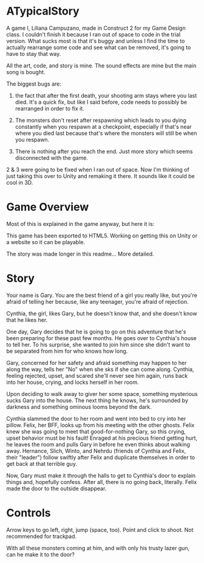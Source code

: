 # ATypicalStory
A game I, Liliana Campuzano, made in Construct 2 for my Game Design class. I couldn't finish it because I ran out of space to code in the trial version. What sucks most is that it's buggy and unless I find the time to actually rearrange some code and see what can be removed, it's going to have to stay that way.

All the art, code, and story is mine. The sound effects are mine but the main song is bought.

The biggest bugs are:

1) the fact that after the first death, your shooting arm stays where you last died. It's a quick fix, but like I said before, code needs to possibly be rearranged in order to fix it.

2) The monsters don't reset after respawning which leads to you dying constantly when you respawn at a checkpoint, especially if that's near where you died last because that's where the monsters will still be when you respawn.

3) There is nothing after you reach the end. Just more story which seems disconnected with the game.

2 & 3 were going to be fixed when I ran out of space. Now I'm thinking of just taking this over to Unity and remaking it there. It sounds like it could be cool in 3D. 

# Game Overview
Most of this is explained in the game anyway, but here it is:

This game has been exported to HTML5. Working on getting this on Unity or a website so it can be playable.

The story was made longer in this readme... More detailed.

# Story
Your name is Gary. You are the best friend of a girl you really like, but you're afraid of telling her because, like any teenager, you're afraid of rejection. 

Cynthia, the girl, likes Gary, but he doesn't know that, and she doesn't know that he likes her.

One day, Gary decides that he is going to go on this adventure that he's been preparing for these past few months. He goes over to Cynthia's house to tell her. To his surprise, she wanted to join him since she didn't want to be separated from him for who knows how long.

Gary, concerned for her safety and afraid something may happen to her along the way, tells her "No" when she sks if she can come along.
Cynthia, feeling rejected, upset, and scared she'll never see him again, runs back into her house, crying, and locks herself in her room.

Upon deciding to walk away to giver her some space, something mysterious sucks Gary into the house. The next thing he knows, he's surrounded by darkness and something ominous looms beyond the dark.

Cynthia slammed the door to her room and went into bed to cry into her pillow. Felix, her BFF, looks up from his meeting with the other ghosts. Felix knew she was going to meet that good-for-nothing Gary, so this crying, upset behavior must be his fault!
Enraged at his precious friend getting hurt, he leaves the room and pulls Gary in before he even thinks about walking away. 
Hernance, Slich, Winto, and Nehrdu (friends of Cynthia and Felix, their "leader") follow swiftly after Felix and duplicate themselves in order to get back at that terrible guy. 

Now, Gary must make it through the halls to get to Cynthia's door to explain things and, hopefully confess. After all, there is no going back, literally. Felix made the door to the outside disappear.

# Controls
Arrow keys to go left, right, jump (space, too). Point and click to shoot. Not recommended for trackpad.

With all these monsters coming at him, and with only his trusty lazer gun, can he make it to the door?
